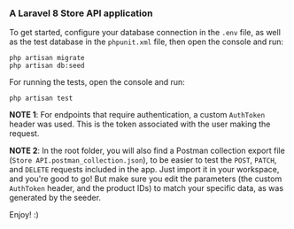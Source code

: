 ### A Laravel 8 Store API application

To get started, configure your database connection in the `.env` file, as well as the test database in the `phpunit.xml` file, then open the console and run:

```
php artisan migrate
php artisan db:seed
```

For running the tests, open the console and run:

```
php artisan test
```

**NOTE 1**: For endpoints that require authentication, a custom `AuthToken` header was used. This is the token associated with the user making the request.

**NOTE 2**: In the root folder, you will also find a Postman collection export file (`Store API.postman_collection.json`), to be easier to test the `POST`, `PATCH`, and `DELETE` requests included in the app. Just import it in your workspace, and you're good to go! But make sure you edit the parameters (the custom `AuthToken` header, and the product IDs) to match your specific data, as was generated by the seeder.

Enjoy! :)

